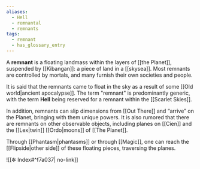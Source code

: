 ```yaml
---
aliases:
  - Hell
  - remnantal
  - remnants
tags:
  - remnant
  - has_glossary_entry
---
```

A **remnant** is a floating landmass within the layers of [[the Planet]], suspended by [[Kibangan]]: a piece of land in a [[skysea]]. Most remnants are controlled by mortals, and many furnish their own societies and people. 

It is said that the remnants came to float in the sky as a result of some [[Old world|ancient apocalypse]]. The term "remnant" is predominantly generic, with the term **Hell** being reserved for a remnant within the [[Scarlet Skies]].

In addition, remnants can slip dimensions from [[Out There]] and “arrive” on the Planet, bringing with them unique powers. It is also rumored that there are remnants on other observable objects, including planes on [[Cien]] and the [[Lex|twin]] [[Ordo|moons]] of [[The Planet]].

Through [[Phantasm|phantasms]] or through [[Magic]], one can reach the [[Flipside|other side]] of these floating pieces, traversing the planes.

![[✼ Index#^f7a037| no-link]]